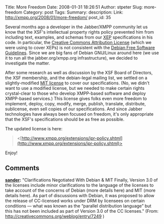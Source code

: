 Title: More Freedom
Date: 2008-01-31 18:26:51
Author: stpeter
Slug: more-freedom
Category: post
Tags: 
Summary: description:
Link: http://xmpp.org/2008/01/more-freedom/
post_id: 35


Several months ago a developer in the Jabber/XMPP community let us know that the XSF's intellectual property rights policy prevented him from including text, examples, and schemas from our [XEP](http://www.xmpp.org/extensions/) specifications in his code. In particular, the [Creative Commons Attribution License](http://creativecommons.org/licenses/by/2.5/) (which we were using to cover XEPs) is not consistent with the [Debian Free Software Guidelines](http://www.debian.org/social_contract#guidelines). Since we are big fans of Debian GNU/Linux around here (we use it to run all the jabber.org/xmpp.org infrastructure), we decided to investigate the matter.

After some research as well as discussion by the XSF Board of Directors, the XSF membership, and the debian-legal mailing list, we settled on a slightly-modified [MIT license](http://www.opensource.org/licenses/mit-license.php) to cover our specifications. (No, we didn't want to use a modified license, but we needed to make certain rights crystal-clear to those who develop XMPP-based software and deploy XMPP-based services.) This license gives folks even more freedom to implement, deploy, copy, modify, merge, publish, translate, distribute, sublicense, even sell copies of our specifications. And since Jabber technologies have always been focused on freedom, it's only appropriate that the XSF's specifications should be as free as possible.

The updated license is here:

> <[http://www.xmpp.org/extensions/ipr-policy.shtml](http://www.xmpp.org/extensions/ipr-policy.shtml)>

Enjoy!

## Comments

**[sander](#22 "2008-02-03 14:57:48"):** "Clarifications Negotiated With Debian & MIT Finally, Version 3.0 of the licenses include minor clarifications to the language of the licenses to take account of the concerns of Debian (more details here) and MIT (more details here). As part of discussions with Debian, it was proposed to allow the release of CC-licensed works under DRM by licensees on certain conditions — what was known as the “parallel distribution language” but this has not been included as part of Version 3.0 of the CC licenses." (From: http://creativecommons.org/weblog/entry/7249 )

